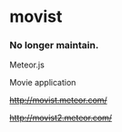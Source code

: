 # movist

### No longer maintain.

Meteor.js

Movie application

~~http://movist.meteor.com/~~

~~http://movist2.meteor.com/~~

